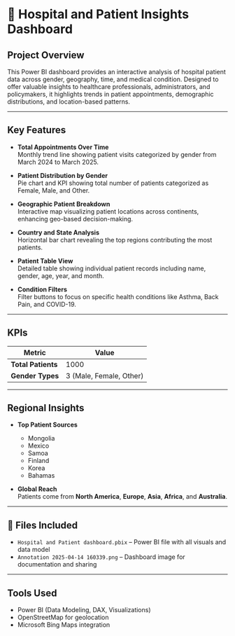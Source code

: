 # 🏥 Hospital and Patient Insights Dashboard



##  Project Overview

This Power BI dashboard provides an interactive analysis of hospital patient data across gender, geography, time, and medical condition. Designed to offer valuable insights to healthcare professionals, administrators, and policymakers, it highlights trends in patient appointments, demographic distributions, and location-based patterns.

---

##  Key Features

- **Total Appointments Over Time**  
  Monthly trend line showing patient visits categorized by gender from March 2024 to March 2025.

- **Patient Distribution by Gender**  
  Pie chart and KPI showing total number of patients categorized as Female, Male, and Other.

- **Geographic Patient Breakdown**  
  Interactive map visualizing patient locations across continents, enhancing geo-based decision-making.

- **Country and State Analysis**  
  Horizontal bar chart revealing the top regions contributing the most patients.

- **Patient Table View**  
  Detailed table showing individual patient records including name, gender, age, year, and month.

- **Condition Filters**  
  Filter buttons to focus on specific health conditions like Asthma, Back Pain, and COVID-19.

---

##  KPIs

| Metric           | Value |
|------------------|-------|
| **Total Patients** | 1000  |
| **Gender Types**   | 3 (Male, Female, Other) |

---

## Regional Insights

- **Top Patient Sources**  
  - Mongolia
  - Mexico
  - Samoa
  - Finland
  - Korea
  - Bahamas

- **Global Reach**  
  Patients come from **North America**, **Europe**, **Asia**, **Africa**, and **Australia**.

---

## 📁 Files Included

- `Hospital and Patient dashboard.pbix` – Power BI file with all visuals and data model
- `Annotation 2025-04-14 160339.png` – Dashboard image for documentation and sharing

---

##  Tools Used

- Power BI (Data Modeling, DAX, Visualizations)
- OpenStreetMap for geolocation
- Microsoft Bing Maps integration







